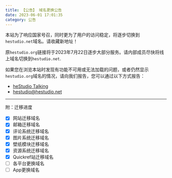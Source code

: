 ```yaml
---
title: 【公告】 域名更换公告
date: 2023-06-01 17:01:35
category: 公告
---
```


本站为了响应国家号召，同时更为了用户的访问稳定，将逐步切换到`hestudio.net`域名。请收藏新地址！

原`hestudio.org`链接将于2023年7月22日逐步大部分服务。请内部成员尽快将线上域名切换到`hestudio.net`.

如果您在浏览本站时发现有功能不可用或无法加载的问题，或者仍然显示`hestudio.org`域名的情况，请向我们报告，您可以通过以下方式报告：
- [heStudio Talking](/talking/)
- [hestudio@hestudio.net](mailto:hestudio@hestudio.net)


---


附：迁移进度

- [x] 网站迁移域名
- [x] 邮箱迁移域名
- [x] 评论系统迁移域名
- [x] 图片系统迁移域名
- [x] 壁纸模块迁移域名
- [x] 资源系统迁移域名
- [x] Quickref站迁移域名
- [ ] 各平台更换域名
- [ ] App更换域名
